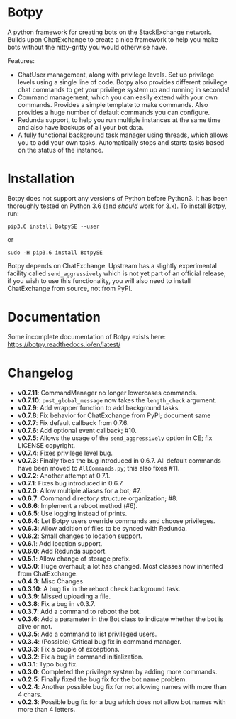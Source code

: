 # Botpy

A python framework for creating bots on the StackExchange network.
Builds upon ChatExchange to create a nice framework to help you make bots
without the nitty-gritty you would otherwise have.

Features:

 - ChatUser management, along with privilege levels.
   Set up privilege levels using a single line of code.
   Botpy also provides different privilege chat commands to
   get your privilege system up and running in seconds!
 - Command management, which you can easily extend with your own commands.
   Provides a simple template to make commands.
   Also provides a huge number of default commands you can configure.
 - Redunda support, to help you run multiple instances at the same time
   and also have backups of all your bot data.
 - A fully functional background task manager using threads,
   which allows you to add your own tasks.
   Automatically stops and starts tasks based on the status of the instance. 

# Installation

Botpy does not support any versions of Python before Python3.
It has been thoroughly tested on Python 3.6 (and *should* work for 3.x).
To install Botpy, run:

    pip3.6 install BotpySE --user

or

    sudo -H pip3.6 install BotpySE

Botpy depends on ChatExchange.
Upstream has a slightly experimental facility called `send_aggressively`
which is not yet part of an official release;
if you wish to use this functionality,
you will also need to install ChatExchange from source, not from PyPI.


# Documentation

Some incomplete documentation of Botpy exists here: 
https://botpy.readthedocs.io/en/latest/ 

# Changelog

 - **v0.7.11**: CommandManager no longer lowercases commands.
 - **v0.7.10**: `post_global_message` now takes the `length_check` argument.
 - **v0.7.9**: Add wrapper function to add background tasks.
 - **v0.7.8**: Fix behavior for ChatExchange from PyPI; document same
 - **v0.7.7**: Fix default callback from 0.7.6.
 - **v0.7.6**: Add optional event callback; #10.
 - **v0.7.5**: Allows the usage of the `send_aggressively` option in CE;
   fix LICENSE copyright.
 - **v0.7.4**: Fixes privilege level bug.
 - **v0.7.3**: Finally fixes the bug introduced in 0.6.7.
   All default commands have been moved to `AllCommands.py`; this also fixes #11. 
 - **v0.7.2**: Another attempt at 0.7.1.
 - **v0.7.1**: Fixes bug introduced in 0.6.7.
 - **v0.7.0**: Allow multiple aliases for a bot; #7.
 - **v0.6.7**: Command directory structure organization; #8.
 - **v0.6.6**: Implement a reboot method (#6).
 - **v0.6.5**: Use logging instead of prints.
 - **v0.6.4**: Let Botpy users override commands and choose privileges.
 - **v0.6.3**: Allow addition of files to be synced with Redunda.
 - **v0.6.2**: Small changes to location support.
 - **v0.6.1**: Add location support.
 - **v0.6.0**: Add Redunda support.
 - **v0.5.1**: Allow change of storage prefix.
 - **v0.5.0**: Huge overhaul; a lot has changed.
   Most classes now inherited from ChatExchange.
 - **v0.4.3**: Misc Changes
 - **v0.3.10**: A bug fix in the reboot check background task.
 - **v0.3.9**: Missed uploading a file.
 - **v0.3.8**: Fix a bug in v0.3.7.
 - **v0.3.7**: Add a command to reboot the bot.
 - **v0.3.6**: Add a parameter in the Bot class to indicate whether the bot is alive or not.
 - **v0.3.5**: Add a command to list privileged users.
 - **v0.3.4**: (Possible) Critical bug fix in command manager.
 - **v0.3.3**: Fix a couple of exceptions.
 - **v0.3.2**: Fix a bug in command initialization. 
 - **v0.3.1**: Typo bug fix.
 - **v0.3.0**: Completed the privilege system by adding more commands.
 - **v0.2.5**: Finally fixed the bug fix for the bot name problem.
 - **v0.2.4**: Another possible bug fix for not allowing names with more than 4 chars.
 - **v0.2.3**: Possible bug fix for a bug which does not allow bot names with
   more than 4 letters.
